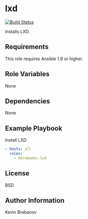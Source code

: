 lxd
===

[![Build Status](https://travis-ci.org/kbrebanov/ansible-lxd.svg?branch=master)](https://travis-ci.org/kbrebanov/ansible-lxd)

Installs LXD.

Requirements
------------

This role requires Ansible 1.9 or higher.

Role Variables
--------------

None

Dependencies
------------

None

Example Playbook
----------------

Install LXD
```yaml
- hosts: all
  roles:
    - kbrebanov.lxd
```

License
-------

BSD

Author Information
------------------

Kevin Brebanov
